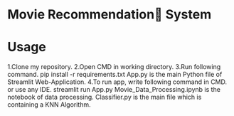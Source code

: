 # Movie Recommendation🍿 System

# Usage
1.Clone my repository.
2.Open CMD in working directory.
3.Run following command.
  pip install -r requirements.txt
App.py is the main Python file of Streamlit Web-Application.
4.To run app, write following command in CMD. or use any IDE.
  streamlit run App.py
Movie_Data_Processing.ipynb is the notebook of data processing.
Classifier.py is the main file which is containing a KNN Algorithm.
